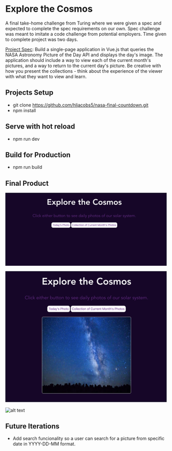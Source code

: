 # Explore the Cosmos

A final take-home challenge from Turing where we were given a spec and expected to complete the spec requirements on our own. Spec challenge was meant to imitate a code challenge from potential employers. Time given to complete project was two days.

[Project Spec](https://gist.github.com/letakeane/28d852307097695c5d50b15857cb28eb): Build a single-page application in Vue.js that queries the NASA Astronomy Picture of the Day API and displays the day's image. The application should include a way to view each of the current month's pictures, and a way to return to the current day's picture. Be creative with how you present the collections - think about the experience of the viewer with what they want to view and learn.

## Projects Setup
* git clone https://github.com/hljacobs5/nasa-final-countdown.git
* npm install

## Serve with hot reload
* npm run dev

## Build for Production
* npm run build

## Final Product

![alt text](https://github.com/hljacobs5/nasa-final-countdown/blob/master/Screen%20Shot%202019-01-09%20at%2010.48.27%20AM.png)

![alt text](https://github.com/hljacobs5/nasa-final-countdown/blob/master/Screen%20Shot%202019-01-09%20at%2010.49.12%20AM.png)

![alt text](https://github.com/hljacobs5/nasa-final-countdown/blob/master/Screen%20Shot%202019-01-09%20at%2010.49.00%20AM.png)

## Future Iterations
* Add search funcionality so a user can search for a picture from specific date in YYYY-DD-MM format.
